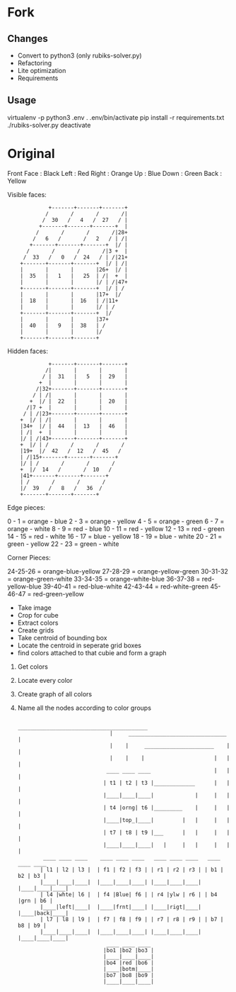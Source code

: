# Fork

## Changes

- Convert to python3 (only rubiks-solver.py)
- Refactoring
- Lite optimization
- Requirements

## Usage
virtualenv -p python3 .env
. .env/bin/activate
pip install -r requirements.txt
./rubiks-solver.py
deactivate



# Original

Front Face : Black
Left : Red
Right : Orange
Up : Blue
Down : Green
Back : Yellow

Visible faces:

                 +-------+-------+-------+
                /       /       /       /|
               /  30   /   4   /  27   / |
              +-------+-------+-------+  |
             /       /       /       /|28+
            /   6   /       /   2   / | /|
           +-------+-------+-------+  |/ |
          /       /       /       /|3 +  |
         /  33   /   0   /  24   / | /|21+
        +-------+-------+-------+  |/ | /|
        |       |       |       |26+  |/ |
        |  35   |   1   |   25  | /|  +  |
        |       |       |       |/ | /|47+
        +-------+-------+-------+  |/ | /
        |       |       |       |17+  |/
        |  18   |       |  16   | /|11+
        |       |       |       |/ | /
        +-------+-------+-------+  |/
        |       |       |       |37+
        |  40   |   9   |  38   | /
        |       |       |       |/
        +-------+-------+-------+


Hidden faces:

                 +-------+-------+-------+
                /|       |       |       |
               / |  31   |   5   |  29   |
              +  |       |       |       |
             /|32+-------+-------+-------+
            / | /|       |       |       |
           +  |/ |  22   |       |  20   |
          /|7 +  |       |       |       |
         / | /|23+-------+-------+-------+
        +  |/ | /|       |       |       |
        |34+  |/ |  44   |  13   |  46   |
        | /|  +  |       |       |       |
        |/ | /|43+-------+-------+-------+
        +  |/ | /       /       /       /
        |19+  |/  42   /  12   /  45   /
        | /|15+-------+-------+-------+
        |/ | /       /       /       /
        +  |/  14   /       /  10   /
        |41+-------+-------+-------+
        | /       /       /       /
        |/  39   /   8   /   36  /
        +-------+-------+-------+

Edge pieces:

0 - 1 = orange - blue
2 - 3 = orange - yellow
4 - 5 = orange - green
6 - 7 = orange - white
8 - 9 = red - blue
10 - 11 = red - yellow
12 - 13 = red - green
14 - 15 = red - white
16 - 17 = blue - yellow
18 - 19 = blue - white
20 - 21 = green - yellow
22 - 23 = green - white

Corner Pieces:

24-25-26 = orange-blue-yellow
27-28-29 = orange-yellow-green
30-31-32 = orange-green-white
33-34-35 = orange-white-blue
36-37-38 = red-yellow-blue
39-40-41 = red-blue-white
42-43-44 = red-white-green
45-46-47 = red-green-yellow

* Take image 
* Crop for cube
* Extract colors
* Create grids
* Take centroid of bounding box
* Locate the centroid in seperate grid boxes
* find colors attached to that cubie and form a graph 


1. Get colors
2. Locate every color
3. Create graph of all colors
4. Name all the nodes according to color groups 


                                     _________________________________________
                                    |     _______________________________     |
                                    |    |     ______________________    |    |
                                    |    |    |                      |   |    |
                                   ____ ____ ____                    |   |    |
                                  | t1 | t2 | t3 |_____________      |   |    |
                                  |____|____|____|             |     |   |    |
                                  | t4 |orng| t6 |_________    |     |   |    |
                                  |____|top_|____|         |   |     |   |    |
                                  | t7 | t8 | t9 |___      |   |     |   |    |
                                  |____|____|____|   |     |   |     |   |    |
               ____ ____ ____    ____ ____ ____   ____ ____ ____   ____ ____ ____
              | l1 | l2 | l3 |  | f1 | f2 | f3 | | r1 | r2 | r3 | | b1 | b2 | b3 |
              |____|____|____|  |____|____|____| |____|____|____| |____|____|____|
              | l4 |whte| l6 |  | f4 |Blue| f6 | | r4 |ylw | r6 | | b4 |grn | b6 |
              |____|left|____|  |____|frnt|____| |____|rigt|____| |____|back|____|
              | l7 | l8 | l9 |  | f7 | f8 | f9 | | r7 | r8 | r9 | | b7 | b8 | b9 |
              |____|____|____|  |____|____|____| |____|____|____| |____|____|____|
                                   ____ ____ ____
                                  |bo1 |bo2 |bo3 |
                                  |____|____|____|
                                  |bo4 |red |bo6 |
                                  |____|botm|____|
                                  |bo7 |bo8 |bo9 |
                                  |____|____|____|
